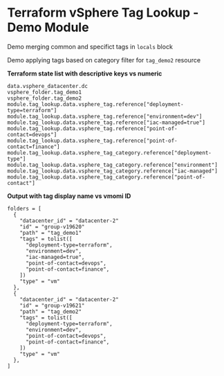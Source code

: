 # Terraform vSphere Tag Lookup - Demo Module

Demo merging common and specifict tags in `locals` block

Demo applying tags based on category filter for `tag_demo2` resource


**Terraform state list with descriptive keys vs numeric**
```hcl
data.vsphere_datacenter.dc
vsphere_folder.tag_demo1
vsphere_folder.tag_demo2
module.tag_lookup.data.vsphere_tag.reference["deployment-type=terraform"]
module.tag_lookup.data.vsphere_tag.reference["environment=dev"]
module.tag_lookup.data.vsphere_tag.reference["iac-managed=true"]
module.tag_lookup.data.vsphere_tag.reference["point-of-contact=devops"]
module.tag_lookup.data.vsphere_tag.reference["point-of-contact=finance"]
module.tag_lookup.data.vsphere_tag_category.reference["deployment-type"]
module.tag_lookup.data.vsphere_tag_category.reference["environment"]
module.tag_lookup.data.vsphere_tag_category.reference["iac-managed"]
module.tag_lookup.data.vsphere_tag_category.reference["point-of-contact"]
```

**Output with tag display name vs vmomi ID**
```hcl
folders = [
  {
    "datacenter_id" = "datacenter-2"
    "id" = "group-v19620"
    "path" = "tag_demo1"
    "tags" = tolist([
      "deployment-type=terraform",
      "environment=dev",
      "iac-managed=true",
      "point-of-contact=devops",
      "point-of-contact=finance",
    ])
    "type" = "vm"
  },
  {
    "datacenter_id" = "datacenter-2"
    "id" = "group-v19621"
    "path" = "tag_demo2"
    "tags" = tolist([
      "deployment-type=terraform",
      "environment=dev",
      "point-of-contact=devops",
      "point-of-contact=finance",
    ])
    "type" = "vm"
  },
]
```